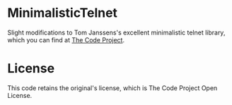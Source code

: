 MinimalisticTelnet
==================

Slight modifications to Tom Janssens's excellent minimalistic telnet library, which you can find at [The Code Project](http://www.codeproject.com/Articles/19071/Quick-tool-A-minimalistic-Telnet-library).

License
=======

This code retains the original's license, which is The Code Project Open License.